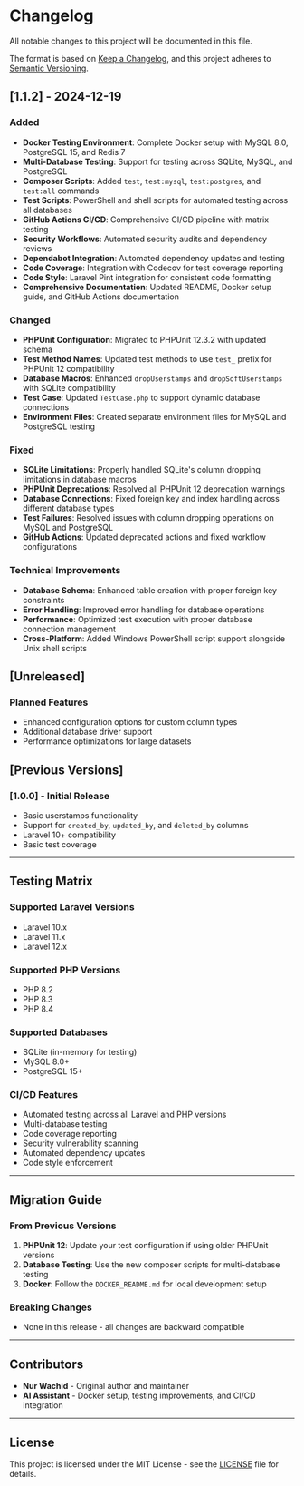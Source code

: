 # Changelog

All notable changes to this project will be documented in this file.

The format is based on [Keep a Changelog](https://keepachangelog.com/en/1.0.0/),
and this project adheres to [Semantic Versioning](https://semver.org/spec/v2.0.0.html).

## [1.1.2] - 2024-12-19

### Added
- **Docker Testing Environment**: Complete Docker setup with MySQL 8.0, PostgreSQL 15, and Redis 7
- **Multi-Database Testing**: Support for testing across SQLite, MySQL, and PostgreSQL
- **Composer Scripts**: Added `test`, `test:mysql`, `test:postgres`, and `test:all` commands
- **Test Scripts**: PowerShell and shell scripts for automated testing across all databases
- **GitHub Actions CI/CD**: Comprehensive CI/CD pipeline with matrix testing
- **Security Workflows**: Automated security audits and dependency reviews
- **Dependabot Integration**: Automated dependency updates and testing
- **Code Coverage**: Integration with Codecov for test coverage reporting
- **Code Style**: Laravel Pint integration for consistent code formatting
- **Comprehensive Documentation**: Updated README, Docker setup guide, and GitHub Actions documentation

### Changed
- **PHPUnit Configuration**: Migrated to PHPUnit 12.3.2 with updated schema
- **Test Method Names**: Updated test methods to use `test_` prefix for PHPUnit 12 compatibility
- **Database Macros**: Enhanced `dropUserstamps` and `dropSoftUserstamps` with SQLite compatibility
- **Test Case**: Updated `TestCase.php` to support dynamic database connections
- **Environment Files**: Created separate environment files for MySQL and PostgreSQL testing

### Fixed
- **SQLite Limitations**: Properly handled SQLite's column dropping limitations in database macros
- **PHPUnit Deprecations**: Resolved all PHPUnit 12 deprecation warnings
- **Database Connections**: Fixed foreign key and index handling across different database types
- **Test Failures**: Resolved issues with column dropping operations on MySQL and PostgreSQL
- **GitHub Actions**: Updated deprecated actions and fixed workflow configurations

### Technical Improvements
- **Database Schema**: Enhanced table creation with proper foreign key constraints
- **Error Handling**: Improved error handling for database operations
- **Performance**: Optimized test execution with proper database connection management
- **Cross-Platform**: Added Windows PowerShell script support alongside Unix shell scripts

## [Unreleased]

### Planned Features
- Enhanced configuration options for custom column types
- Additional database driver support
- Performance optimizations for large datasets

## [Previous Versions]

### [1.0.0] - Initial Release
- Basic userstamps functionality
- Support for `created_by`, `updated_by`, and `deleted_by` columns
- Laravel 10+ compatibility
- Basic test coverage

---

## Testing Matrix

### Supported Laravel Versions
- Laravel 10.x
- Laravel 11.x  
- Laravel 12.x

### Supported PHP Versions
- PHP 8.2
- PHP 8.3
- PHP 8.4

### Supported Databases
- SQLite (in-memory for testing)
- MySQL 8.0+
- PostgreSQL 15+

### CI/CD Features
- Automated testing across all Laravel and PHP versions
- Multi-database testing
- Code coverage reporting
- Security vulnerability scanning
- Automated dependency updates
- Code style enforcement

---

## Migration Guide

### From Previous Versions
1. **PHPUnit 12**: Update your test configuration if using older PHPUnit versions
2. **Database Testing**: Use the new composer scripts for multi-database testing
3. **Docker**: Follow the `DOCKER_README.md` for local development setup

### Breaking Changes
- None in this release - all changes are backward compatible

---

## Contributors

- **Nur Wachid** - Original author and maintainer
- **AI Assistant** - Docker setup, testing improvements, and CI/CD integration

---

## License

This project is licensed under the MIT License - see the [LICENSE](LICENSE) file for details.
